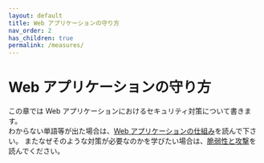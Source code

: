 ```yaml
---
layout: default
title: Web アプリケーションの守り方
nav_order: 2
has_children: true
permalink: /measures/
---
```


# Web アプリケーションの守り方

この章では Web アプリケーションにおけるセキュリティ対策について書きます。  
わからない単語等が出た場合は、[Web アプリケーションの仕組み](../webapp/)を読んで下さい。
またなぜそのような対策が必要なのかを学びたい場合は、[脆弱性と攻撃](../vulnerability/)を読んでください。
